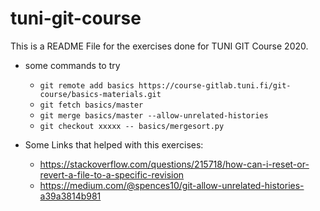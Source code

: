 # tuni-git-course

This is a README File for the exercises done for TUNI GIT Course 2020.

- some commands to try
  - `git remote add basics https://course-gitlab.tuni.fi/git-course/basics-materials.git`
  - `git fetch basics/master`
  - `git merge basics/master --allow-unrelated-histories`
  - `git checkout xxxxx -- basics/mergesort.py`

- Some Links that helped with this exercises:
  - <https://stackoverflow.com/questions/215718/how-can-i-reset-or-revert-a-file-to-a-specific-revision>
  - <https://medium.com/@spences10/git-allow-unrelated-histories-a39a3814b981>
